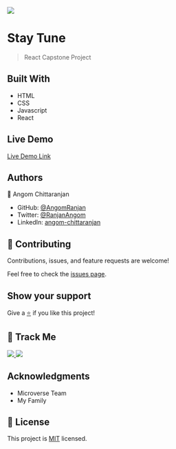 [![](https://img.shields.io/badge/Micronaut-Angom%20Chittaranjan-blue)](https://github.com/AngomRanjan)

# Stay Tune

> React Capstone Project

## Built With

- HTML
- CSS
- Javascript
- React

## Live Demo

[Live Demo Link](https://stay-tune-angom.netlify.app)

## Authors

👤 Angom Chittaranjan

- GitHub: [@AngomRanjan](https://github.com/AngomRanjan)
- Twitter: [@RanjanAngom](https://twitter.com/RanjanAngom)
- LinkedIn: [angom-chittaranjan](https://linkedin.com/in/angom-chittaranjan)

## 🤝 Contributing

Contributions, issues, and feature requests are welcome!

Feel free to check the [issues page](https://github.com/AngomRanjan/stay-tune/issues).

## Show your support

Give a [⭐️](https://github.com/AngomRanjan/stay-tune/stargazers) if you like this project!

## :footprints: Track Me

<a href="https://twitter.com/RanjanAngom?ref_src=twsrc%5Etfw" class="twitter-follow-button" data-show-count="false">
<img src="https://img.shields.io/badge/-@RanjanAngom-blue?style=flat&logo=twitter&logoColor=white">
</a>

<a class="github-button" href="https://github.com/AngomRanjan" aria-label="Follow @AngomRanjan on GitHub">
 <img src="https://img.shields.io/badge/-@AngomRanjan-green?style=flat&logo=github&logoColor=white">
</a>

## Acknowledgments
- Microverse Team
- My Family

## 📝 License

This project is [MIT](LICENSE) licensed.
